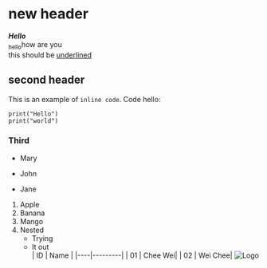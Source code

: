 # new header
***Hello***<br>
<sub>hello</sub>how are you <br>
this should be <ins>underlined</ins><br>
## second header
This is an example of `inline code`.
Code hello:
```
print("Hello")
print("world")
```
### Third
- Mary
* John
- Jane
1. Apple
2. Banana
3. Mango
4. Nested
   - Trying 
   - It out <br>
| ID | Name    |
|----|---------|
| 01 | Chee Wei|
| 02 | Wei Chee|
![Logo](https://cdn.discordapp.com/attachments/651363519479939075/1307571078952128594/benefites-of-pinapple-alt1-1440x810.png?ex=673ac9f6&is=67397876&hm=cffb6cb2ffd0f68289d35b04e85840d137749b78046e8f9705a5181482d5d2e3&)